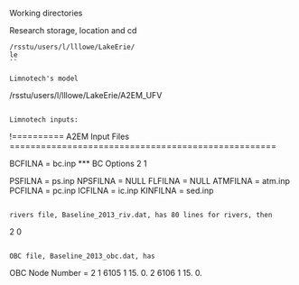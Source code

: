 Working directories

Research storage, location and cd
```
/rsstu/users/l/lllowe/LakeErie/
le
``

Limnotech's model
```
/rsstu/users/l/lllowe/LakeErie/A2EM_UFV
```

Limnotech inputs:
```
!========== A2EM Input Files ===================================================

BCFILNA = bc.inp
*** BC Options
         2         1


PSFILNA = ps.inp
NPSFILNA = NULL
FLFILNA = NULL
ATMFILNA = atm.inp
PCFILNA = pc.inp
ICFILNA = ic.inp
KINFILNA = sed.inp
```

rivers file, Baseline_2013_riv.dat, has 80 lines for rivers, then
```
2
0
```

OBC file, Baseline_2013_obc.dat, has
```
OBC Node Number =   2
1       6105    1       15.     0.
2       6106    1       15.     0.
```




